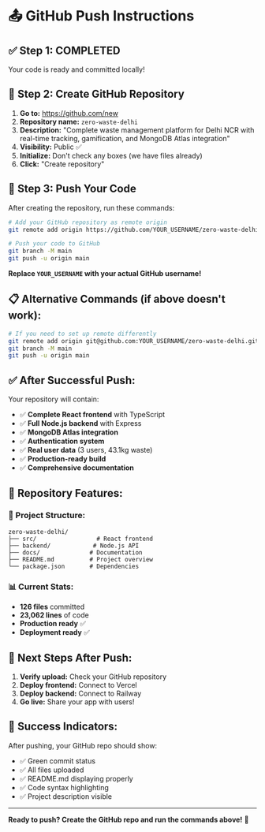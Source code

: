 # 📤 GitHub Push Instructions

## ✅ Step 1: COMPLETED
Your code is ready and committed locally!

## 🔄 Step 2: Create GitHub Repository

1. **Go to:** https://github.com/new
2. **Repository name:** `zero-waste-delhi`
3. **Description:** "Complete waste management platform for Delhi NCR with real-time tracking, gamification, and MongoDB Atlas integration"
4. **Visibility:** Public ✅
5. **Initialize:** Don't check any boxes (we have files already)
6. **Click:** "Create repository"

## 🚀 Step 3: Push Your Code

After creating the repository, run these commands:

```bash
# Add your GitHub repository as remote origin
git remote add origin https://github.com/YOUR_USERNAME/zero-waste-delhi.git

# Push your code to GitHub
git branch -M main
git push -u origin main
```

**Replace `YOUR_USERNAME` with your actual GitHub username!**

## 📋 Alternative Commands (if above doesn't work):

```bash
# If you need to set up remote differently
git remote add origin git@github.com:YOUR_USERNAME/zero-waste-delhi.git
git branch -M main
git push -u origin main
```

## ✅ After Successful Push:

Your repository will contain:
- ✅ **Complete React frontend** with TypeScript
- ✅ **Full Node.js backend** with Express
- ✅ **MongoDB Atlas integration**
- ✅ **Authentication system**
- ✅ **Real user data** (3 users, 43.1kg waste)
- ✅ **Production-ready build**
- ✅ **Comprehensive documentation**

## 🎯 Repository Features:

### 📁 Project Structure:
```
zero-waste-delhi/
├── src/                 # React frontend
├── backend/            # Node.js API
├── docs/              # Documentation
├── README.md          # Project overview
└── package.json       # Dependencies
```

### 📊 Current Stats:
- **126 files** committed
- **23,062 lines** of code
- **Production ready** ✅
- **Deployment ready** ✅

## 🔗 Next Steps After Push:

1. **Verify upload:** Check your GitHub repository
2. **Deploy frontend:** Connect to Vercel
3. **Deploy backend:** Connect to Railway
4. **Go live:** Share your app with users!

## 🎉 Success Indicators:

After pushing, your GitHub repo should show:
- ✅ Green commit status
- ✅ All files uploaded
- ✅ README.md displaying properly
- ✅ Code syntax highlighting
- ✅ Project description visible

---

**Ready to push? Create the GitHub repo and run the commands above!** 🚀